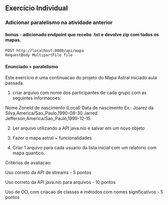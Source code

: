 ## Exercício Individual
### Adicionar paralelismo na atividade anterior

#### bonus - adicionado endpoint que recebe .txt e devolve zip com todos os mapas.
```bash
POST http://localhost:8080/api/mapa  
RequestBody MultipartFile file
```

#### Enunciado + paralelismo
Este exercício é uma continuacao do projeto do Mapa Astral iniciado aula passada.

1) criar arquivo com nome dos participantes de cada grupo com as seguintes informacoes:

Nome
ZoneId de nascimento (Local)
Data de nascimento
Ex.: Joarez da Silva,America/Sao_Paulo,1990-08-30 Jarred Jefferson,America/Sao_Paulo,1999-12-15

2) Ler arquivo utilizando a API java.nio e salvar em um novo objeto

3) Fazer o mapa astral + funcionalidades

4) Criar 1 arquivo para cada usuario da lista inicial com um relatorio com mapa quantico.

Critérios de avaliacao:

Uso correto da API de streams - 5 pontos

Uso correto da API java.nio para arquivos - 10 pontos

Uso de OO, com criacao de classes e métodos com nomes significativos - 5 pontos